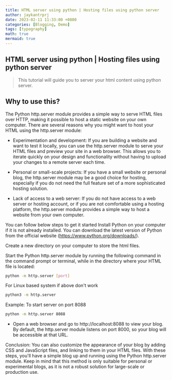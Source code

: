 ```yaml
---
title: HTML server using python | Hosting files using python server
author: jaykantrprj
date: 2023-02-11 11:33:00 +0800
categories: [Blogging, Demo]
tags: [typography]
math: true
mermaid: true
---
```


## HTML server using python | Hosting files using python server

> This tutorial will guide you to server your html content using python server.

## Why to use this?

The Python http.server module provides a simple way to serve HTML files over HTTP, making it possible to host a static website on your own computer. There are several reasons why you might want to host your HTML using the http.server module:

- Experimentation and development: If you are building a website and want to test it locally, you can use the http.server module to serve your HTML files and preview your site in a web browser. This allows you to iterate quickly on your design and functionality without having to upload your changes to a remote server each time.

- Personal or small-scale projects: If you have a small website or personal blog, the http.server module may be a good choice for hosting, especially if you do not need the full feature set of a more sophisticated hosting solution.

- Lack of access to a web server: If you do not have access to a web server or hosting account, or if you are not comfortable using a hosting platform, the http.server module provides a simple way to host a website from your own computer.

You can follow below steps to get it started
Install Python on your computer if it is not already installed. You can download the latest version of Python from the official website (https://www.python.org/downloads/).

Create a new directory on your computer to store the html files.

Start the Python http.server module by running the following command in the command prompt or terminal, while in the directory where your HTML file is located:

```bash
python -m http.server [port]
```
For Linux based system if above don't work
```bash
python3 -m http.server 
```
Example: To start server on port 8088
```bash
python -m http.server 8088
```
- Open a web browser and go to http://localhost:8088 to view your blog. By default, the http.server module listens on port 8000, so your blog will be accessible at that URL.

Conclusion: You can also customize the appearance of your blog by adding CSS and JavaScript files, and linking to them in your HTML files.
With these steps, you'll have a simple blog up and running using the Python http.server module. Keep in mind that this method is only suitable for personal or experimental blogs, as it is not a robust solution for large-scale or production use.